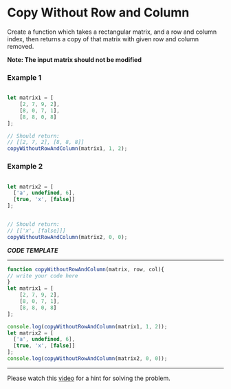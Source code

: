 # Copy Without Row and Column

Create a function which takes a rectangular matrix, and a row and column index,
then returns a copy of that matrix with given row and column removed.  

**Note: The input matrix should not be modified**

### Example 1

```js

let matrix1 = [
    [2, 7, 9, 2],
    [8, 0, 7, 1],
    [8, 8, 0, 8]
];

// Should return:
// [[2, 7, 2], [8, 8, 8]]
copyWithoutRowAndColumn(matrix1, 1, 2);


```

### Example 2
```js

let matrix2 = [
  ['a', undefined, 6],
  [true, 'x', [false]]
];


// Should return:
// [['x', [false]]]
copyWithoutRowAndColumn(matrix2, 0, 0);
```

***CODE TEMPLATE***
********************************
```js
function copyWithoutRowAndColumn(matrix, row, col){
// write your code here
}
let matrix1 = [
    [2, 7, 9, 2],
    [8, 0, 7, 1],
    [8, 8, 0, 8]
];

console.log(copyWithoutRowAndColumn(matrix1, 1, 2));
let matrix2 = [
  ['a', undefined, 6],
  [true, 'x', [false]]
];
console.log(copyWithoutRowAndColumn(matrix2, 0, 0));
```
********************************

Please watch this [video](https://youtu.be/VF-VQ6B6e6s) for a hint for solving the problem.
